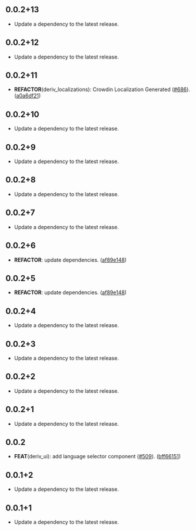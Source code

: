 ## 0.0.2+13

 - Update a dependency to the latest release.

## 0.0.2+12

 - Update a dependency to the latest release.

## 0.0.2+11

 - **REFACTOR**(deriv_localizations): Crowdin Localization Generated ([#686](https://github.com/regentmarkets/flutter-deriv-packages/issues/686)). ([a0a6df21](https://github.com/regentmarkets/flutter-deriv-packages/commit/a0a6df21cbc6681b923ec3e060752de20ddad32b))

## 0.0.2+10

 - Update a dependency to the latest release.

## 0.0.2+9

 - Update a dependency to the latest release.

## 0.0.2+8

 - Update a dependency to the latest release.

## 0.0.2+7

 - Update a dependency to the latest release.

## 0.0.2+6

 - **REFACTOR**: update dependencies. ([af89e148](https://github.com/regentmarkets/flutter-deriv-packages/commit/af89e148dfecb6dbc8552b2b883cbad4102a56f8))

## 0.0.2+5

 - **REFACTOR**: update dependencies. ([af89e148](https://github.com/regentmarkets/flutter-deriv-packages/commit/af89e148dfecb6dbc8552b2b883cbad4102a56f8))

## 0.0.2+4

 - Update a dependency to the latest release.

## 0.0.2+3

 - Update a dependency to the latest release.

## 0.0.2+2

 - Update a dependency to the latest release.

## 0.0.2+1

 - Update a dependency to the latest release.

## 0.0.2

 - **FEAT**(deriv_ui): add language selector component ([#509](https://github.com/regentmarkets/flutter-deriv-packages/issues/509)). ([bff66151](https://github.com/regentmarkets/flutter-deriv-packages/commit/bff661513f330d014154657fbf170b75512dc180))

## 0.0.1+2

 - Update a dependency to the latest release.

## 0.0.1+1

 - Update a dependency to the latest release.

